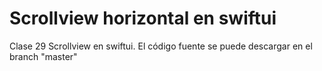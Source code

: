 # Scrollview horizontal en swiftui
Clase 29 Scrollview en swiftui. El código fuente se puede descargar en el branch "master"
